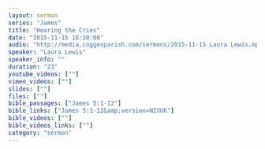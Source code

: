 ```yaml
---
layout: sermon
series: "James"
title: "Hearing the Cries"
date: "2015-11-15 18:30:00"
audio: "http://media.coggesparish.com/sermons/2015-11-15 Laura Lewis.mp3"
speaker: "Laura Lewis"
speaker_info: ""
duration: "23"
youtube_videos: [""]
vimeo_videos: [""]
slides: [""]
files: [""]
bible_passages: ["James 5:1-12"]
bible_links: ["James 5:1-12&amp;version=NIVUK"]
bible_videos: [""]
bible_videos_links: [""]
category: "sermon"
---
```

